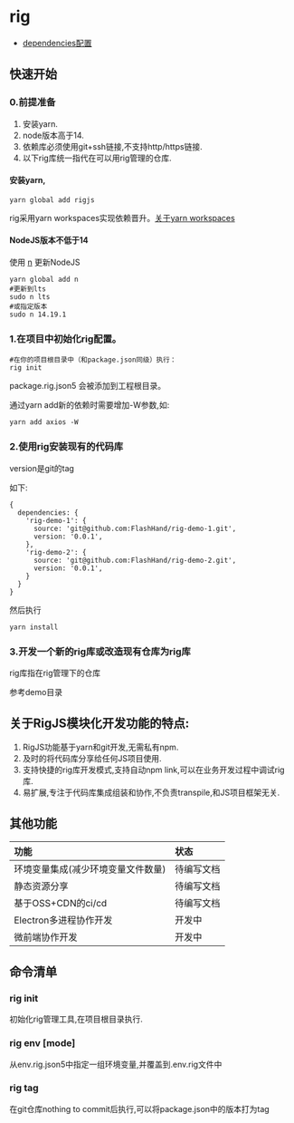 # rig
- [dependencies配置](./doc/dependencies_cn.md)

## 快速开始
### 0.前提准备
1. 安装yarn.
2. node版本高于14.
3. 依赖库必须使用git+ssh链接,不支持http/https链接.
4. 以下rig库统一指代在可以用rig管理的仓库.

#### 安装yarn,
```shell
yarn global add rigjs
```
rig采用yarn workspaces实现依赖晋升。[关于yarn workspaces](https://classic.yarnpkg.com/en/docs/workspaces)
#### NodeJS版本不低于14
使用 [n](https://github.com/tj/n) 更新NodeJS
```shell
yarn global add n
#更新到lts
sudo n lts 
#或指定版本
sudo n 14.19.1
```

### 1.在项目中初始化rig配置。

```shell script
#在你的项目根目录中（和package.json同级）执行：
rig init
```
package.rig.json5 会被添加到工程根目录。

通过yarn add新的依赖时需要增加-W参数,如:
```shell
yarn add axios -W
```
### 2.使用rig安装现有的代码库
version是git的tag

如下:
```json5
{
  dependencies: {
    'rig-demo-1': {
      source: 'git@github.com:FlashHand/rig-demo-1.git',
      version: '0.0.1',
    },
    'rig-demo-2': {
      source: 'git@github.com:FlashHand/rig-demo-2.git',
      version: '0.0.1',
    }
  }
}
```
然后执行
```shell
yarn install
```

### 3.开发一个新的rig库或改造现有仓库为rig库
rig库指在rig管理下的仓库

参考demo目录

## 关于RigJS模块化开发功能的特点:
1. RigJS功能基于yarn和git开发,无需私有npm.
2. 及时的将代码库分享给任何JS项目使用.
3. 支持快捷的rig库开发模式,支持自动npm link,可以在业务开发过程中调试rig库.
4. 易扩展,专注于代码库集成组装和协作,不负责transpile,和JS项目框架无关.


## 其他功能
| 功能                 | 状态    |
|:-------------------|:------|
| 环境变量集成(减少环境变量文件数量) | 待编写文档 |
| 静态资源分享             | 待编写文档 |
| 基于OSS+CDN的ci/cd    | 待编写文档 |
| Electron多进程协作开发    | 开发中   |
| 微前端协作开发            | 开发中   |

## 命令清单

### rig init
初始化rig管理工具,在项目根目录执行.

### rig env [mode]
从env.rig.json5中指定一组环境变量,并覆盖到.env.rig文件中

### rig tag
在git仓库nothing to commit后执行,可以将package.json中的版本打为tag

